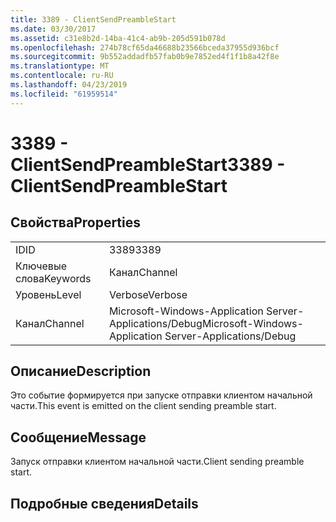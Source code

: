 ```yaml
---
title: 3389 - ClientSendPreambleStart
ms.date: 03/30/2017
ms.assetid: c31e8b2d-14ba-41c4-ab9b-205d591b078d
ms.openlocfilehash: 274b78cf65da46688b23566bceda37955d936bcf
ms.sourcegitcommit: 9b552addadfb57fab0b9e7852ed4f1f1b8a42f8e
ms.translationtype: MT
ms.contentlocale: ru-RU
ms.lasthandoff: 04/23/2019
ms.locfileid: "61959514"
---
```

# <a name="3389---clientsendpreamblestart"></a><span data-ttu-id="c6d02-102">3389 - ClientSendPreambleStart</span><span class="sxs-lookup"><span data-stu-id="c6d02-102">3389 - ClientSendPreambleStart</span></span>
## <a name="properties"></a><span data-ttu-id="c6d02-103">Свойства</span><span class="sxs-lookup"><span data-stu-id="c6d02-103">Properties</span></span>  
  
|||  
|-|-|  
|<span data-ttu-id="c6d02-104">ID</span><span class="sxs-lookup"><span data-stu-id="c6d02-104">ID</span></span>|<span data-ttu-id="c6d02-105">3389</span><span class="sxs-lookup"><span data-stu-id="c6d02-105">3389</span></span>|  
|<span data-ttu-id="c6d02-106">Ключевые слова</span><span class="sxs-lookup"><span data-stu-id="c6d02-106">Keywords</span></span>|<span data-ttu-id="c6d02-107">Канал</span><span class="sxs-lookup"><span data-stu-id="c6d02-107">Channel</span></span>|  
|<span data-ttu-id="c6d02-108">Уровень</span><span class="sxs-lookup"><span data-stu-id="c6d02-108">Level</span></span>|<span data-ttu-id="c6d02-109">Verbose</span><span class="sxs-lookup"><span data-stu-id="c6d02-109">Verbose</span></span>|  
|<span data-ttu-id="c6d02-110">Канал</span><span class="sxs-lookup"><span data-stu-id="c6d02-110">Channel</span></span>|<span data-ttu-id="c6d02-111">Microsoft-Windows-Application Server-Applications/Debug</span><span class="sxs-lookup"><span data-stu-id="c6d02-111">Microsoft-Windows-Application Server-Applications/Debug</span></span>|  
  
## <a name="description"></a><span data-ttu-id="c6d02-112">Описание</span><span class="sxs-lookup"><span data-stu-id="c6d02-112">Description</span></span>  
 <span data-ttu-id="c6d02-113">Это событие формируется при запуске отправки клиентом начальной части.</span><span class="sxs-lookup"><span data-stu-id="c6d02-113">This event is emitted on the client sending preamble start.</span></span>  
  
## <a name="message"></a><span data-ttu-id="c6d02-114">Сообщение</span><span class="sxs-lookup"><span data-stu-id="c6d02-114">Message</span></span>  
 <span data-ttu-id="c6d02-115">Запуск отправки клиентом начальной части.</span><span class="sxs-lookup"><span data-stu-id="c6d02-115">Client sending preamble start.</span></span>  
  
## <a name="details"></a><span data-ttu-id="c6d02-116">Подробные сведения</span><span class="sxs-lookup"><span data-stu-id="c6d02-116">Details</span></span>
